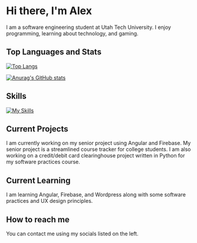 # Hi there, I'm Alex

I am a software engineering student at Utah Tech University.  I enjoy programming, learning about technology, and gaming.

## Top Languages and Stats

[![Top Langs](https://github-readme-stats.vercel.app/api/top-langs/?username=cacutler&show_icons=true&theme=github_dark)](https://github.com/anuraghazra/github-readme-stats)

[![Anurag's GitHub stats](https://github-readme-stats.vercel.app/api?username=cacutler&show_icons=true&theme=github_dark)](https://github.com/anuraghazra/github-readme-stats)

## Skills

[![My Skills](https://skillicons.dev/icons?i=js,html,css,angular,aws,c,cs,cpp,figma,firebase,flask,git,github,gitlab,gradle,kotlin,laravel,latex,linux,mongodb,mysql,nodejs,npm,php,phpstorm,postman,py,react,sqlite,swift,tailwind,ts,unity,vue,ubuntu,vim,vscode,vuetify,windows,yarn,wordpress,visualstudio,neovim,md,linkedin,githubactions,gherkin,gmail,express,docker,discord,bash,apple)](https://skillicons.dev)

## Current Projects

I am currently working on my senior project using Angular and Firebase.  My senior project is a streamlined course tracker for college students.  I am also working on a credit/debit card clearinghouse project written in Python for my software practices course.  

## Current Learning

I am learning Angular, Firebase, and Wordpress along with some software practices and UX design principles.  

## How to reach me

You can contact me using my socials listed on the left.  

<!--
**cacutler/cacutler** is a ✨ _special_ ✨ repository because its `README.md` (this file) appears on your GitHub profile.

Here are some ideas to get you started:

- 🔭 I’m currently working on ...
- 🌱 I’m currently learning ...
- 👯 I’m looking to collaborate on ...
- 🤔 I’m looking for help with ...
- 💬 Ask me about ...
- 📫 How to reach me: ...
- 😄 Pronouns: ...
- ⚡ Fun fact: ...
-->

